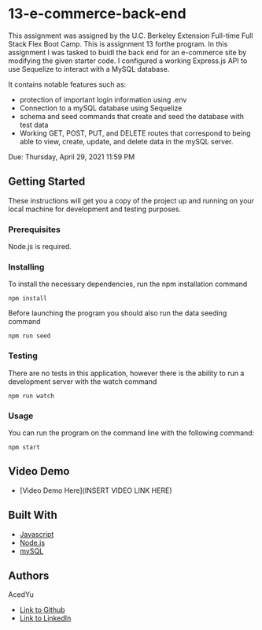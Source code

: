 # 13-e-commerce-back-end
This assignment was assigned by the U.C. Berkeley Extension Full-time Full Stack Flex Boot Camp.
This is assignment 13 forthe program. In this assignment I was tasked to buidl the back end for an e-commerce site by modifying the given starter code. I configured a working Express.js API to use Sequelize to interact with a MySQL database.

It contains notable features such as:
- protection of important login information using .env
- Connection to a mySQL database using Sequelize
- schema and seed commands that create and seed the database with test data
- Working GET, POST, PUT, and DELETE routes that correspond to being able to view, create, update, and delete data in the mySQL server.

Due: Thursday, April 29, 2021 11:59 PM

## Getting Started

These instructions will get you a copy of the project up and running on your local machine for development and testing purposes.

### Prerequisites

Node.js is required.

### Installing
To install the necessary dependencies, run the npm installation command
```
npm install
```
Before launching the program you should also run the data seeding command
```
npm run seed
```

### Testing
There are no tests in this application, however there is the ability to run a development server with the watch command
```
npm run watch
```

### Usage
You can run the program on the command line with the following command:
```
npm start
```

## Video Demo
* [Video Demo Here](INSERT VIDEO LINK HERE)

## Built With

* [Javascript](https://developer.mozilla.org/en-US/docs/Web/JavaScript)
* [Node.js](https://nodejs.org/en/docs/)
* [mySQL](https://dev.mysql.com/doc/)

## Authors
AcedYu
- [Link to Github](https://github.com/AcedYu)
- [Link to LinkedIn](https://www.linkedin.com/in/alex-yu-3712811b9/)
